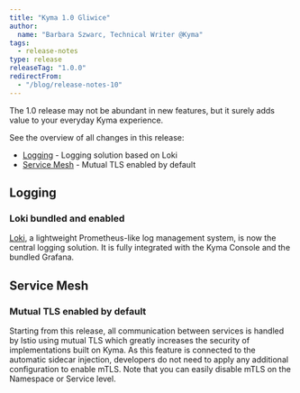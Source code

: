 ```yaml
---
title: "Kyma 1.0 Gliwice"
author:
  name: "Barbara Szwarc, Technical Writer @Kyma"
tags:
  - release-notes
type: release
releaseTag: "1.0.0"
redirectFrom:
  - "/blog/release-notes-10"
---
```


The 1.0 release may not be abundant in new features, but it surely adds value to your everyday Kyma experience.   

<!-- overview -->


See the overview of all changes in this release:

- [Logging](#logging) - Logging solution based on Loki
- [Service Mesh](#service-mesh) - Mutual TLS enabled by default 

## Logging

### Loki bundled and enabled 

[Loki](https://github.com/grafana/loki), a lightweight Prometheus-like log management system, is now the central logging solution. It is fully integrated with the Kyma Console and the bundled Grafana. 

 
## Service Mesh

### Mutual TLS enabled by default

Starting from this release, all communication between services is handled by Istio using mutual TLS which greatly increases the security of implementations built on Kyma. As this feature is connected to the automatic sidecar injection, developers do not need to apply any additional configuration to enable mTLS. Note that you can easily disable mTLS on the Namespace or Service level. 